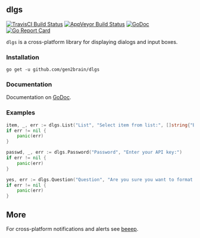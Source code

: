 ## dlgs
[![TravisCI Build Status](https://travis-ci.org/gen2brain/dlgs.svg?branch=master)](https://travis-ci.org/gen2brain/beeep)
[![AppVeyor Build Status](https://ci.appveyor.com/api/projects/status/4u7avrhsdxua2c9b?svg=true)](https://ci.appveyor.com/project/gen2brain/dlgs)
[![GoDoc](https://godoc.org/github.com/gen2brain/dlgs?status.svg)](https://godoc.org/github.com/gen2brain/dlgs)
[![Go Report Card](https://goreportcard.com/badge/github.com/gen2brain/dlgs?branch=master)](https://goreportcard.com/report/github.com/gen2brain/dlgs)

`dlgs` is a cross-platform library for displaying dialogs and input boxes.

### Installation

    go get -u github.com/gen2brain/dlgs

### Documentation

Documentation on [GoDoc](https://godoc.org/github.com/gen2brain/dlgs).

### Examples

```go
item, _, err := dlgs.List("List", "Select item from list:", []string{"Bug", "New Feature", "Improvement"})
if err != nil {
    panic(err)
}
```

```go
passwd, _, err := dlgs.Password("Password", "Enter your API key:")
if err != nil {
    panic(err)
}
```

```go
yes, err := dlgs.Question("Question", "Are you sure you want to format this media?", true)
if err != nil {
    panic(err)
}
```

## More

For cross-platform notifications and alerts see [beeep](https://github.com/gen2brain/beeep).
